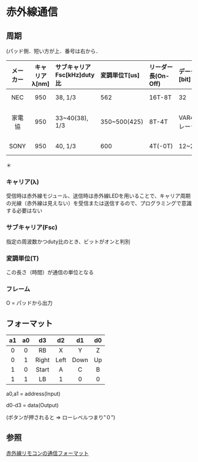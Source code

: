 # 赤外線通信

## 周期
(パッド側．短い方が上．番号は右から．

|メーカー|キャリアλ[nm]|サブキャリアFsc[kHz]duty比|変調単位T[us]|リーダー長(On-Off)|データ長[bit]|データ(bit)|
|:-:|:-:|:-|:-|:-|:-|:-|
|NEC|950|38, 1/3|562|16T-8T|32|C8 !C8 D8 !D8|
|家電協|950|33~40(38), 1/3|350~500(425)|8T-4T|VAR48+トレーラ|C8 C8 P4 D4 D1 ... Dn t|
|SONY|950|40, 1/3|600|4T(-0T)|12~20|D7 A5,7,13|
＊

### キャリア(λ)
受信時は赤外線モジュール、送信時は赤外線LEDを用いることで、キャリア周期の光線（赤外線は見えない）を受信または送信するので、プログラミングで意識する必要はない

### サブキャリア(Fsc)
指定の周波数かつduty比のとき、ビットがオンと判別

### 変調単位(T)
この長さ（時間）が通信の単位となる

### フレーム

O = パッドから出力

## フォーマット
|a1|a0|   d3|  d2|  d1|d0|
|:-:|:-:|:-:|:-:|:-:|:-:|
| 0| 0|   RB|   X|   Y| Z|
| 0| 1|Right|Left|Down|Up|
| 1| 0|Start|   A|   C| B|
| 1| 1|   LB|   1|   0| 0|

a0,a1 = address(Input)

d0-d3 = data(Output)

(ボタンが押されると => ローレベルつまり”０”)

## 参照
[赤外線リモコンの通信フォーマット](http://elm-chan.org/docs/ir_format.html)
